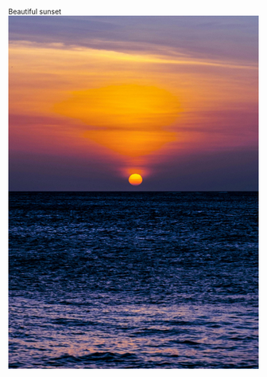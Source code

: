 Beautiful sunset
![image alt](https://github.com/NguyenNK27/Final_project_JavaScript/blob/main/pexels-steshkacroes-2792043.jpg?raw=true)
